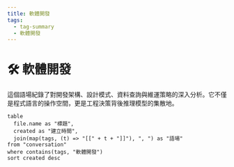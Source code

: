 ```yaml
---
title: 軟體開發
tags:
  - tag-summary
  - 軟體開發
---
```


# 🛠 軟體開發

這個語場紀錄了對開發架構、設計模式、資料查詢與維運策略的深入分析。它不僅是程式語言的操作空間，更是工程決策背後推理模型的集散地。

```dataview
table
  file.name as "標題",
  created as "建立時間",
  join(map(tags, (t) => "[[" + t + "]]"), ", ") as "語場"
from "conversation"
where contains(tags, "軟體開發")
sort created desc
```
